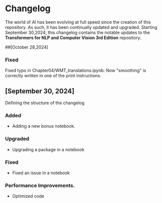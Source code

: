 # Changelog

The world of AI has been evolving at full speed since the creation of this repository. As such, it has been continually updated and upgraded.
Starting September 30,2024, this changelog contains the notable updates to the **Transformers for NLP and Computer Vision 3rd Edition** repository.

##[October 28,2024]

### Fixed
Fixed typo in Chapter04/WMT_translations.ipynb:
Now "smoothing" is correctly written in one of the print instructions.

## [September 30, 2024]
Defining the structure of the changelog
### Added
- Adding a new bonus notebook.

### Upgraded
- Upgrading a package in a notebook

### Fixed
- Fixed an issue in a notebook

### Performance Improvements.
- Optimized code 
